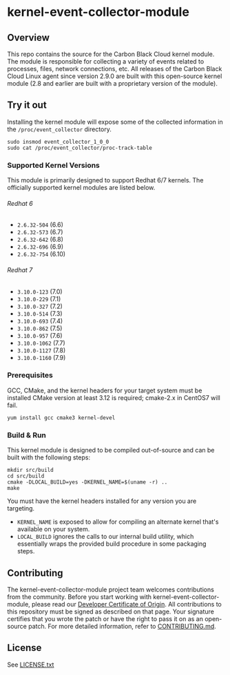 # kernel-event-collector-module

## Overview
This repo contains the source for the Carbon Black Cloud kernel module.
The module is responsible for collecting a variety of events related to 
processes, files, network connections, etc. All releases of the Carbon
Black Cloud Linux agent since version 2.9.0 are built with this 
open-source kernel module (2.8 and earlier are built with a proprietary
version of the module). 

## Try it out
Installing the kernel module will expose some of the collected information in
the `/proc/event_collector` directory.
```shell script
sudo insmod event_collector_1_0_0
sudo cat /proc/event_collector/proc-track-table
```


### Supported Kernel Versions
This module is primarily designed to support Redhat 6/7 kernels. The
officially supported kernel modules are listed below.

###### Redhat 6
 * `2.6.32-504` (6.6)
 * `2.6.32-573` (6.7)
 * `2.6.32-642` (6.8)
 * `2.6.32-696` (6.9)
 * `2.6.32-754` (6.10)
 
###### Redhat 7 
 * `3.10.0-123` (7.0)
 * `3.10.0-229` (7.1)
 * `3.10.0-327` (7.2)
 * `3.10.0-514` (7.3)
 * `3.10.0-693` (7.4)
 * `3.10.0-862` (7.5)
 * `3.10.0-957` (7.6)
 * `3.10.0-1062` (7.7)
 * `3.10.0-1127` (7.8)
 * `3.10.0-1160` (7.9)
 
### Prerequisites
GCC, CMake, and the kernel headers for your target system must be installed
CMake version at least 3.12 is required; cmake-2.x in CentOS7 will fail.
```shell script
yum install gcc cmake3 kernel-devel
```

### Build & Run
This kernel module is designed to be compiled out-of-source and can be built
with the following steps:
```shell script
mkdir src/build
cd src/build
cmake -DLOCAL_BUILD=yes -DKERNEL_NAME=$(uname -r) ..
make
```
You must have the kernel headers installed for any version you are targeting.
* `KERNEL_NAME` is exposed to allow for compiling an alternate kernel
that's available on your system.
* `LOCAL_BUILD` ignores the calls to our internal build utility, which 
essentially wraps the provided build procedure in some packaging steps.

## Contributing
The kernel-event-collector-module project team welcomes contributions from the community. Before you start working with kernel-event-collector-module, please
read our [Developer Certificate of Origin](https://cla.vmware.com/dco). All contributions to this repository must be
signed as described on that page. Your signature certifies that you wrote the patch or have the right to pass it on
as an open-source patch. For more detailed information, refer to [CONTRIBUTING.md](CONTRIBUTING.md).

## License
See [LICENSE.txt](LICENSE.txt)
